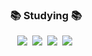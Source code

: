 <h3 align="center">📚 Studying 📚</h3>
<div align="center">
  <img src="https://img.shields.io/badge/typescript-007ACC.svg?style=for-the-badge&logo=typescript&logoColor=white" />&nbsp
  <img src="https://img.shields.io/badge/React-20232A?style=for-the-badge&logo=react&logoColor=61DAFB"/>&nbsp
  <img src="https://img.shields.io/badge/JavaScript-F7DF1E?style=for-the-badge&logo=JavaScript&logoColor=white"/>&nbsp
  <img src="https://img.shields.io/badge/Redux-593D88?style=for-the-badge&logo=redux&logoColor=white"/>&nbsp
</div>
